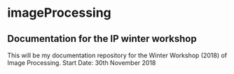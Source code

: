 # imageProcessing
## Documentation for the IP winter workshop

This will be my documentation repository for the Winter Workshop (2018) of Image Processing.
Start Date: 30th November 2018
